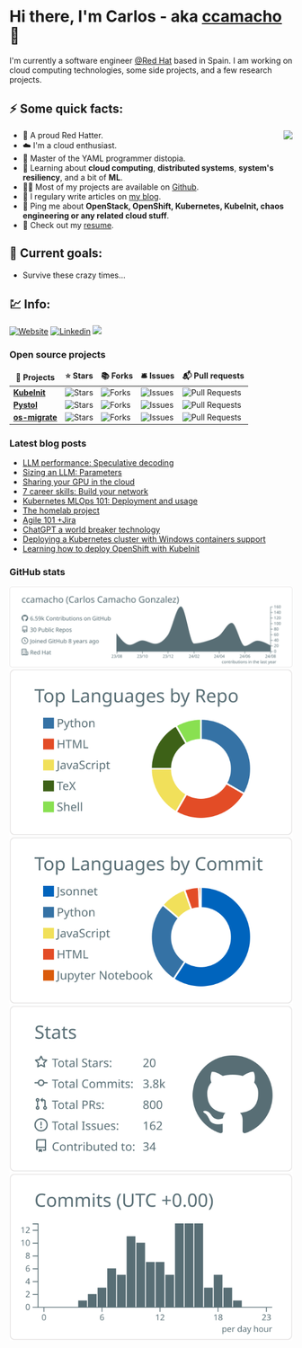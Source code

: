 # Hi there, I'm Carlos - aka [ccamacho][website] :wave:

I'm currently a software engineer [@Red Hat](https://www.redhat.com) based in Spain. I am working on cloud computing technologies,
some side projects, and a few research projects.

## :zap: Some quick facts:

<img align="right" src="https://media1.giphy.com/media/13HgwGsXF0aiGY/giphy.gif" />

- :cowboy_hat_face: A proud Red Hatter.
- :cloud: I'm a cloud enthusiast.
- :clown_face: Master of the YAML programmer distopia.
- :monocle_face: Learning about <strong>cloud computing</strong>, <strong>distributed systems</strong>, <strong>system's resiliency</strong>, and a bit of <strong>ML</strong>.
- :technologist: Most of my projects are available on <a href="https://github.com/ccamacho">Github</a>.
- :book: I regulary write articles on <a href="https://www.pubstack.com">my blog</a>.
- :speech_balloon: Ping me about <strong>OpenStack, OpenShift, Kubernetes, KubeInit, chaos engineering or any related cloud stuff</strong>.
- :orange_book: Check out my <a href="https://www.pubstack.com/cv">resume</a>.

## :dart: Current goals:
- Survive these crazy times...

## :chart: Info:

[![Website](https://img.shields.io/website?label=www.pubstack.com&style=flat-square&url=https%3A%2F%2Fwww.pubstack.com)](https://www.pubstack.com)
[![Linkedin](https://img.shields.io/badge/linkedin-%230077B5.svg?&style=flat-square&logo=linkedin&logoColor=white)](https://linkedin.com/in/carlosdcg)
[![](https://komarev.com/ghpvc/?username=ccamacho&color=green&style=flat-square)](https://github.com/ccamacho)

<h3>Open source projects</h3>
<table>
  <thead align="center">
    <tr border: none;>
      <td><b>🎁 Projects</b></td>
      <td><b>⭐ Stars</b></td>
      <td><b>📚 Forks</b></td>
      <td><b>🛎 Issues</b></td>
      <td><b>📬 Pull requests</b></td>
    </tr>
  </thead>
  <tbody>
    <tr>
      <td><a href="https://github.com/kubeinit/kubeinit"><b>KubeInit</b></a></td>
      <td><img alt="Stars" src="https://img.shields.io/github/stars/kubeinit/kubeinit?style=flat-square&labelColor=343b41"/></td>
      <td><img alt="Forks" src="https://img.shields.io/github/forks/kubeinit/kubeinit?style=flat-square&labelColor=343b41"/></td>
      <td><img alt="Issues" src="https://img.shields.io/github/issues/kubeinit/kubeinit?style=flat-square&labelColor=343b41"/></td>
      <td><img alt="Pull Requests" src="https://img.shields.io/github/issues-pr/kubeinit/kubeinit?style=flat-square&labelColor=343b41"/></td>
    </tr>
	  <tr>
      <td><a href="https://github.com/pystol/pystol"><b>Pystol</b></a></td>
      <td><img alt="Stars" src="https://img.shields.io/github/stars/pystol/pystol?style=flat-square&labelColor=343b41"/></td>
      <td><img alt="Forks" src="https://img.shields.io/github/forks/pystol/pystol?style=flat-square&labelColor=343b41"/></td>
      <td><img alt="Issues" src="https://img.shields.io/github/issues/pystol/pystol?style=flat-square&labelColor=343b41"/></td>
      <td><img alt="Pull Requests" src="https://img.shields.io/github/issues-pr/pystol/pystol?style=flat-square&labelColor=343b41"/></td>
    </tr>
    <tr>
      <td><a href="https://github.com/os-migrate/os-migrate"><b>os-migrate</b></a></td>
      <td><img alt="Stars" src="https://img.shields.io/github/stars/os-migrate/os-migrate?style=flat-square&labelColor=343b41"/></td>
      <td><img alt="Forks" src="https://img.shields.io/github/forks/os-migrate/os-migrate?style=flat-square&labelColor=343b41"/></td>
      <td><img alt="Issues" src="https://img.shields.io/github/issues/os-migrate/os-migrate?style=flat-square&labelColor=343b41"/></td>
      <td><img alt="Pull Requests" src="https://img.shields.io/github/issues-pr/os-migrate/os-migrate?style=flat-square&labelColor=343b41"/></td>
    </tr>
  </tbody>
</table>

### Latest blog posts
<!-- BLOG-POST-LIST:START -->
- [LLM performance: Speculative decoding](https://www.pubstack.com/blog/2024/07/01/llm-speculative-decoding.html)
- [Sizing an LLM: Parameters](https://www.pubstack.com/blog/2024/05/01/llm-parameters.html)
- [Sharing your GPU in the cloud](https://www.pubstack.com/blog/2024/04/08/sharing-your-gpu-in-the-cloud.html)
- [7 career skills: Build your network](https://www.pubstack.com/blog/2023/10/03/build-your-network.html)
- [Kubernetes MLOps 101: Deployment and usage](https://www.pubstack.com/blog/2023/07/17/mlops-101.html)
- [The homelab project](https://www.pubstack.com/blog/2023/05/26/the-homelab-project.html)
- [Agile 101 +Jira](https://www.pubstack.com/blog/2023/03/23/Agile-101.html)
- [ChatGPT a world breaker technology](https://www.pubstack.com/blog/2022/12/10/chatgpt.html)
- [Deploying a Kubernetes cluster with Windows containers support](https://www.pubstack.com/blog/2022/06/30/Kubernetes-cluster-with-Windows-containers-support.html)
- [Learning how to deploy OpenShift with KubeInit](https://www.pubstack.com/blog/2021/03/12/Learning-how-to-deploy-OpenShift-with-KubeInit.html)
<!-- BLOG-POST-LIST:END -->

### GitHub stats

[![](https://raw.githubusercontent.com/ccamacho/ccamacho/master/profile-summary-card-output/default/0-profile-details.svg)](https://github.com/vn7n24fzkq/github-profile-summary-cards)
[![](https://raw.githubusercontent.com/ccamacho/ccamacho/master/profile-summary-card-output/default/1-repos-per-language.svg)](https://github.com/vn7n24fzkq/github-profile-summary-cards) [![](https://raw.githubusercontent.com/ccamacho/ccamacho/master/profile-summary-card-output/default/2-most-commit-language.svg)](https://github.com/vn7n24fzkq/github-profile-summary-cards)
[![](https://raw.githubusercontent.com/ccamacho/ccamacho/master/profile-summary-card-output/default/3-stats.svg)](https://github.com/vn7n24fzkq/github-profile-summary-cards) [![](https://raw.githubusercontent.com/ccamacho/ccamacho/master/profile-summary-card-output/default/4-productive-time.svg)](https://github.com/vn7n24fzkq/github-profile-summary-cards)

[website]: https://www.pubstack.com
[linkedin]: https://linkedin.com/in/carlosdcg
